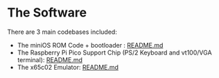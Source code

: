 # The Software

There are 3 main codebases included:

* The miniOS ROM Code + bootloader : [README.md](minios/README.md)
* The Raspberry Pi Pico Support Chip (PS/2 Keyboard and vt100/VGA terminal): [README.md](pico-code/README.md)
* The x65c02 Emulator: [README.md](Emulator/README.md)
